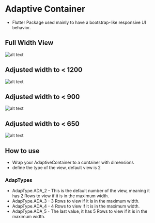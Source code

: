 # Adaptive Container
- Flutter Package used mainly to have a bootstrap-like responsive UI behavior.

## Full Width View
![alt text](https://github.com/alnaughty/adaptive_container/example/images/full_width.png?raw=true)

## Adjusted width to < 1200
![alt text](https://github.com/alnaughty/adaptive_container/example/images/4_width.png?raw=true)

## Adjusted width to < 900
![alt text](https://github.com/alnaughty/adaptive_container/example/images/3_width.png?raw=true)

## Adjusted width to < 650
![alt text](https://github.com/alnaughty/adaptive_container/example/images/mobile_view.png?raw=true)

## How to use
* Wrap your AdaptiveContainer to a container with dimensions 
* define the type of the view, default view is 2

### AdapTypes
* AdapType.ADA_2 - This is the default number of the view, meaning it has 2 Rows to view if it is in the maximum width.
* AdapType.ADA_3 - 3 Rows to view if it is in the maximum width.
* AdapType.ADA_4 - 4 Rows to view if it is in the maximum width.
* AdapType.ADA_5 - The last value, it has 5 Rows to view if it is in the maximum width.
